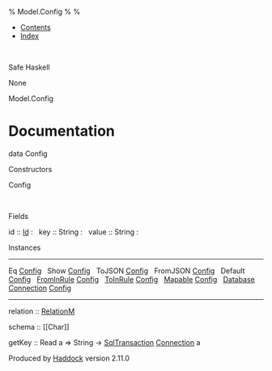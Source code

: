 % Model.Config
% 
% 

-   [Contents](index.html)
-   [Index](doc-index.html)

 

Safe Haskell

None

Model.Config

Documentation
=============

data Config

Constructors

Config

 

Fields

id :: [Id](Model-General.html#t:Id)
:    
key :: String
:    
value :: String
:    

Instances

  ------------------------------------------------------------------------------------------------------------------------------------ ---
  Eq [Config](Model-Config.html#t:Config)                                                                                               
  Show [Config](Model-Config.html#t:Config)                                                                                             
  ToJSON [Config](Model-Config.html#t:Config)                                                                                           
  FromJSON [Config](Model-Config.html#t:Config)                                                                                         
  Default [Config](Model-Config.html#t:Config)                                                                                          
  [FromInRule](Data-InRules.html#t:FromInRule) [Config](Model-Config.html#t:Config)                                                     
  [ToInRule](Data-InRules.html#t:ToInRule) [Config](Model-Config.html#t:Config)                                                         
  [Mapable](Model-General.html#t:Mapable) [Config](Model-Config.html#t:Config)                                                          
  [Database](Model-General.html#t:Database) [Connection](Data-SqlTransaction.html#t:Connection) [Config](Model-Config.html#t:Config)    
  ------------------------------------------------------------------------------------------------------------------------------------ ---

relation :: [RelationM](Data-Relation.html#t:RelationM)

schema :: [[Char]]

getKey :: Read a =\> String -\>
[SqlTransaction](Data-SqlTransaction.html#t:SqlTransaction)
[Connection](Data-SqlTransaction.html#t:Connection) a

Produced by [Haddock](http://www.haskell.org/haddock/) version 2.11.0
